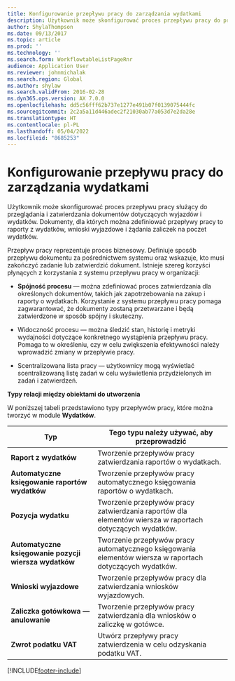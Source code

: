 ```yaml
---
title: Konfigurowanie przepływu pracy do zarządzania wydatkami
description: Użytkownik może skonfigurować proces przepływu pracy do przeglądania i zatwierdzania dokumentów dotyczących wyjazdów i wydatków.
author: ShylaThompson
ms.date: 09/13/2017
ms.topic: article
ms.prod: ''
ms.technology: ''
ms.search.form: WorkflowtableListPageRnr
audience: Application User
ms.reviewer: johnmichalak
ms.search.region: Global
ms.author: shylaw
ms.search.validFrom: 2016-02-28
ms.dyn365.ops.version: AX 7.0.0
ms.openlocfilehash: dd5c56fff62b737e1277e491b07f0139075444fc
ms.sourcegitcommit: 2c2a5a11d446adec2f21030ab77a053d7e2da28e
ms.translationtype: HT
ms.contentlocale: pl-PL
ms.lasthandoff: 05/04/2022
ms.locfileid: "8685253"
---
```

# <a name="set-up-expense-management-workflows"></a>Konfigurowanie przepływu pracy do zarządzania wydatkami

Użytkownik może skonfigurować proces przepływu pracy służący do przeglądania i zatwierdzania dokumentów dotyczących wyjazdów i wydatków. Dokumenty, dla których można zdefiniować przepływy pracy to raporty z wydatków, wnioski wyjazdowe i żądania zaliczek na poczet wydatków.

Przepływ pracy reprezentuje proces biznesowy. Definiuje sposób przepływu dokumentu za pośrednictwem systemu oraz wskazuje, kto musi zakończyć zadanie lub zatwierdzić dokument. Istnieje szereg korzyści płynących z korzystania z systemu przepływu pracy w organizacji:

-   **Spójność procesu** — można zdefiniować proces zatwierdzania dla określonych dokumentów, takich jak zapotrzebowania na zakup i raporty o wydatkach. Korzystanie z systemu przepływu pracy pomaga zagwarantować, że dokumenty zostaną przetwarzane i będą zatwierdzone w sposób spójny i skuteczny.

-   Widoczność procesu — można śledzić stan, historię i metryki wydajności dotyczące konkretnego wystąpienia przepływu pracy. Pomaga to w określeniu, czy w celu zwiększenia efektywności należy wprowadzić zmiany w przepływie pracy.

-   Scentralizowana lista pracy — użytkownicy mogą wyświetlać scentralizowaną listę zadań w celu wyświetlenia przydzielonych im zadań i zatwierdzeń. 

**Typy relacji między obiektami do utworzenia**

W poniższej tabeli przedstawiono typy przepływów pracy, które można tworzyć w module **Wydatków**.


|              <strong>Typ</strong>              |                   <strong>Tego typu należy używać, aby przeprowadzić</strong>                   |
|-------------------------------------------------|-----------------------------------------------------------------------|
|         <strong>Raport z wydatków</strong>         |            Tworzenie przepływów pracy zatwierdzania raportów o wydatkach.             |
|  <strong>Automatyczne księgowanie raportów wydatków</strong>   |        Tworzenie przepływów pracy automatycznego księgowania raportów o wydatkach.        |
|       <strong>Pozycja wydatku</strong>        |     Tworzenie przepływów pracy zatwierdzania raportów dla elementów wiersza w raportach dotyczących wydatków.      |
| <strong>Automatyczne księgowanie pozycji wiersza wydatków</strong> | Tworzenie przepływów pracy automatycznego księgowania elementów wiersza w raportach dotyczących wydatków. |
|       <strong>Wnioski wyjazdowe</strong>       |          Tworzenie przepływów pracy dla zatwierdzania wniosków wyjazdowych.           |
|      <strong>Zaliczka gotówkowa — anulowanie</strong>      |         Tworzenie przepływów pracy zatwierdzania dla wniosków o zaliczkę w gotówce.          |
|        <strong>Zwrot podatku VAT</strong>        | Utwórz przepływy pracy zatwierdzenia w celu odzyskania podatku VAT.  |



[!INCLUDE[footer-include](../includes/footer-banner.md)]